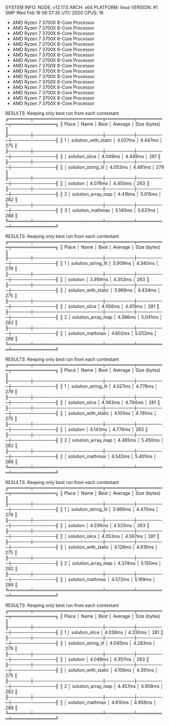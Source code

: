 SYSTEM INFO:
NODE: v12.17.0
ARCH: x64
PLATFORM: linux
VERSION: #1 SMP Wed Feb 19 06:37:35 UTC 2020
CPUS: 16
 - AMD Ryzen 7 3700X 8-Core Processor
 - AMD Ryzen 7 3700X 8-Core Processor
 - AMD Ryzen 7 3700X 8-Core Processor
 - AMD Ryzen 7 3700X 8-Core Processor
 - AMD Ryzen 7 3700X 8-Core Processor
 - AMD Ryzen 7 3700X 8-Core Processor
 - AMD Ryzen 7 3700X 8-Core Processor
 - AMD Ryzen 7 3700X 8-Core Processor
 - AMD Ryzen 7 3700X 8-Core Processor
 - AMD Ryzen 7 3700X 8-Core Processor
 - AMD Ryzen 7 3700X 8-Core Processor
 - AMD Ryzen 7 3700X 8-Core Processor
 - AMD Ryzen 7 3700X 8-Core Processor
 - AMD Ryzen 7 3700X 8-Core Processor
 - AMD Ryzen 7 3700X 8-Core Processor
 - AMD Ryzen 7 3700X 8-Core Processor

RESULTS:
Keeping only best run from each contestant
╔═══════╤══════════════════════╤═════════╤═════════╤══════════════╗
║ Place │ Name                 │ Best    │ Average │ Size (bytes) ║
╟───────┼──────────────────────┼─────────┼─────────┼──────────────╢
║ 1     │ solution_with_static │ 4.027ms │ 4.447ms │ 275          ║
╟───────┼──────────────────────┼─────────┼─────────┼──────────────╢
║       │ solution_slice       │ 4.049ms │ 4.449ms │ 281          ║
╟───────┼──────────────────────┼─────────┼─────────┼──────────────╢
║       │ solution_string_lit  │ 4.053ms │ 4.481ms │ 279          ║
╟───────┼──────────────────────┼─────────┼─────────┼──────────────╢
║       │ solution             │ 4.078ms │ 4.450ms │ 263          ║
╟───────┼──────────────────────┼─────────┼─────────┼──────────────╢
║ 2     │ solution_array_map   │ 4.418ms │ 5.015ms │ 282          ║
╟───────┼──────────────────────┼─────────┼─────────┼──────────────╢
║ 3     │ solution_mathmax     │ 5.140ms │ 5.637ms │ 288          ║
╚═══════╧══════════════════════╧═════════╧═════════╧══════════════╝

RESULTS:
Keeping only best run from each contestant
╔═══════╤══════════════════════╤═════════╤═════════╤══════════════╗
║ Place │ Name                 │ Best    │ Average │ Size (bytes) ║
╟───────┼──────────────────────┼─────────┼─────────┼──────────────╢
║ 1     │ solution_string_lit  │ 3.909ms │ 4.340ms │ 279          ║
╟───────┼──────────────────────┼─────────┼─────────┼──────────────╢
║       │ solution             │ 3.959ms │ 4.353ms │ 263          ║
╟───────┼──────────────────────┼─────────┼─────────┼──────────────╢
║       │ solution_with_static │ 3.989ms │ 4.434ms │ 275          ║
╟───────┼──────────────────────┼─────────┼─────────┼──────────────╢
║       │ solution_slice       │ 4.056ms │ 4.419ms │ 281          ║
╟───────┼──────────────────────┼─────────┼─────────┼──────────────╢
║ 2     │ solution_array_map   │ 4.386ms │ 5.041ms │ 282          ║
╟───────┼──────────────────────┼─────────┼─────────┼──────────────╢
║       │ solution_mathmax     │ 4.602ms │ 5.052ms │ 288          ║
╚═══════╧══════════════════════╧═════════╧═════════╧══════════════╝


RESULTS:
Keeping only best run from each contestant
╔═══════╤══════════════════════╤═════════╤═════════╤══════════════╗
║ Place │ Name                 │ Best    │ Average │ Size (bytes) ║
╟───────┼──────────────────────┼─────────┼─────────┼──────────────╢
║ 1     │ solution_string_lit  │ 4.027ms │ 4.778ms │ 279          ║
╟───────┼──────────────────────┼─────────┼─────────┼──────────────╢
║       │ solution_slice       │ 4.063ms │ 4.794ms │ 281          ║
╟───────┼──────────────────────┼─────────┼─────────┼──────────────╢
║       │ solution_with_static │ 4.101ms │ 4.761ms │ 275          ║
╟───────┼──────────────────────┼─────────┼─────────┼──────────────╢
║       │ solution             │ 4.143ms │ 4.774ms │ 263          ║
╟───────┼──────────────────────┼─────────┼─────────┼──────────────╢
║ 2     │ solution_array_map   │ 4.465ms │ 5.450ms │ 282          ║
╟───────┼──────────────────────┼─────────┼─────────┼──────────────╢
║       │ solution_mathmax     │ 4.542ms │ 5.401ms │ 288          ║
╚═══════╧══════════════════════╧═════════╧═════════╧══════════════╝

RESULTS:
Keeping only best run from each contestant
╔═══════╤══════════════════════╤═════════╤═════════╤══════════════╗
║ Place │ Name                 │ Best    │ Average │ Size (bytes) ║
╟───────┼──────────────────────┼─────────┼─────────┼──────────────╢
║ 1     │ solution_string_lit  │ 3.969ms │ 4.470ms │ 279          ║
╟───────┼──────────────────────┼─────────┼─────────┼──────────────╢
║       │ solution             │ 4.036ms │ 4.533ms │ 263          ║
╟───────┼──────────────────────┼─────────┼─────────┼──────────────╢
║       │ solution_slice       │ 4.053ms │ 4.597ms │ 281          ║
╟───────┼──────────────────────┼─────────┼─────────┼──────────────╢
║       │ solution_with_static │ 4.128ms │ 4.619ms │ 275          ║
╟───────┼──────────────────────┼─────────┼─────────┼──────────────╢
║ 2     │ solution_array_map   │ 4.374ms │ 5.155ms │ 282          ║
╟───────┼──────────────────────┼─────────┼─────────┼──────────────╢
║       │ solution_mathmax     │ 4.572ms │ 5.199ms │ 288          ║
╚═══════╧══════════════════════╧═════════╧═════════╧══════════════╝

RESULTS:
Keeping only best run from each contestant
╔═══════╤══════════════════════╤═════════╤═════════╤══════════════╗
║ Place │ Name                 │ Best    │ Average │ Size (bytes) ║
╟───────┼──────────────────────┼─────────┼─────────┼──────────────╢
║ 1     │ solution_slice       │ 4.038ms │ 4.330ms │ 281          ║
╟───────┼──────────────────────┼─────────┼─────────┼──────────────╢
║       │ solution_string_lit  │ 4.045ms │ 4.283ms │ 279          ║
╟───────┼──────────────────────┼─────────┼─────────┼──────────────╢
║       │ solution             │ 4.048ms │ 4.357ms │ 263          ║
╟───────┼──────────────────────┼─────────┼─────────┼──────────────╢
║       │ solution_with_static │ 4.106ms │ 4.391ms │ 275          ║
╟───────┼──────────────────────┼─────────┼─────────┼──────────────╢
║ 2     │ solution_array_map   │ 4.457ms │ 4.908ms │ 282          ║
╟───────┼──────────────────────┼─────────┼─────────┼──────────────╢
║       │ solution_mathmax     │ 4.610ms │ 4.958ms │ 288          ║
╚═══════╧══════════════════════╧═════════╧═════════╧══════════════╝
